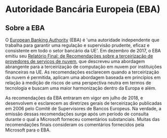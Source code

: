 # Autoridade Bancária Europeia (EBA)


## [](https://learn.microsoft.com/pt-br/compliance/regulatory/offering-eba-eu#about-the-eba)Sobre a EBA

O [European Banking Authority](https://eba.europa.eu/) (EBA) é 'uma autoridade independente que trabalha para garantir uma regulação e supervisão prudente, eficaz e consistente em todo o setor bancário da UE'. Em dezembro de 2017, o EBA emitiu seu [Relatório Final: de Recomendações sobre a terceirização de provedores de serviços de nuvem](https://eba.europa.eu/documents/10180/2170121/Final+draft+Recommendations+on+Cloud+Outsourcing+%28EBA-Rec-2017-03%29.pdf/5fa5cdde-3219-4e95-946d-0c0d05494362), que descreveu uma abordagem abrangente para a terceirização de computação em nuvem por instituições financeiras na UE. As recomendações esclarecem quando a terceirização da nuvem é permitida, aplicam uma abordagem baseada em princípios em relação à medição de riscos de uma perspectiva neutra em termos de tecnologia e buscam uma maior harmonização dentro da Europa e além.

As recomendações da EBA entraram em vigor em julho de 2018, e desenvolvem e esclarecem as diretrizes gerais de terceirização publicadas em 2006 pelo Comitê de Supervisores de Bancos Europeus. Na verdade, a emissão dessas recomendações surge após um período de consulta durante o qual a Microsoft forneceu comentários substanciais. Muitas das recomendações finais consideram os comentários fornecidos pela Microsoft para o EBA.
